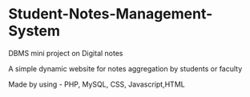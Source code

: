 # Student-Notes-Management-System
DBMS mini project on Digital notes 

A simple dynamic website for notes aggregation by students or faculty

Made by using - PHP, MySQL, CSS, Javascript,HTML
